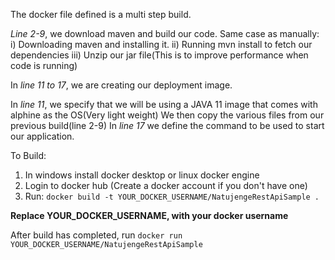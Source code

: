 The docker file defined is a multi step build.

_Line 2-9_, we download maven and build our code.
Same case as manually:
i) Downloading maven and installing it.
ii) Running mvn install to fetch our dependencies
iii) Unzip our jar file(This is to improve performance when code is running)

In _line 11 to 17_, we are creating our deployment image.

In _line 11_, we specify that we will be using a JAVA 11 image that comes with alphine as the OS(Very light weight)
We then copy the various files from our previous build(line 2-9)
In _line 17_ we define the command to be used to start our application.

To Build:
1) In windows install docker desktop or linux docker engine
2) Login to docker hub (Create a docker account if you don't have one)
3) Run:  `docker build -t YOUR_DOCKER_USERNAME/NatujengeRestApiSample .`

**Replace YOUR_DOCKER_USERNAME, with your docker username**


After build has completed, run `docker run YOUR_DOCKER_USERNAME/NatujengeRestApiSample`